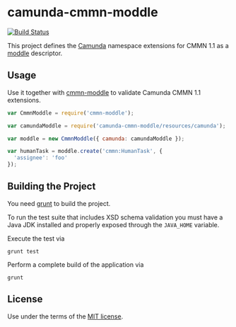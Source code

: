 # camunda-cmmn-moddle

[![Build Status](https://travis-ci.org/camunda/camunda-cmmn-moddle.svg)](https://travis-ci.org/camunda/camunda-cmmn-moddle)

This project defines the [Camunda](https://camunda.org) namespace extensions for CMMN 1.1 as a [moddle](https://github.com/bpmn-io/moddle) descriptor.


## Usage

Use it together with [cmmn-moddle](https://github.com/bpmn-io/cmmn-moddle) to validate Camunda CMMN 1.1 extensions.

```javascript
var CmmnModdle = require('cmmn-moddle');

var camundaModdle = require('camunda-cmmn-moddle/resources/camunda');

var moddle = new CmmnModdle({ camunda: camundaModdle });

var humanTask = moddle.create('cmmn:HumanTask', {
  'assignee': 'foo'
});
```


## Building the Project

You need [grunt](http://gruntjs.com) to build the project.

To run the test suite that includes XSD schema validation you must have a Java JDK installed and properly exposed through the `JAVA_HOME` variable.

Execute the test via

```
grunt test
```

Perform a complete build of the application via

```
grunt
```


## License

Use under the terms of the [MIT license](http://opensource.org/licenses/MIT).
